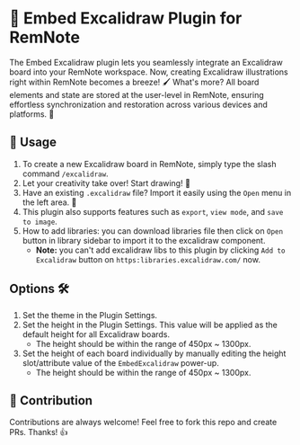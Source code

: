 # 🎨 Embed Excalidraw Plugin for RemNote

The Embed Excalidraw plugin lets you seamlessly integrate an Excalidraw board into your RemNote workspace. Now, creating Excalidraw illustrations right within RemNote becomes a breeze! 🖌️ What's more? All board elements and state are stored at the user-level in RemNote, ensuring effortless synchronization and restoration across various devices and platforms. 🔄

## 🚀 Usage


1. To create a new Excalidraw board in RemNote, simply type the slash command `/excalidraw`.
2. Let your creativity take over! Start drawing! 🎨
3. Have an existing `.excalidraw` file? Import it easily using the `Open` menu in the left area. 📁
4. This plugin also supports features such as `export`, `view mode`, and `save to image`.
5. How to add libraries: you can download libraries file then click on `Open` button in library sidebar to import it to the excalidraw component.
   - **Note:** you can't add excalidraw libs to this plugin by clicking `Add to Excalidraw` button on `https:libraries.excalidraw.com/` now.

## Options 🛠️
   1. Set the theme in the Plugin Settings.
   2. Set the height in the Plugin Settings. This value will be applied as the default height for all Excalidraw boards.
      - The height should be within the range of 450px ~ 1300px.
   3. Set the height of each board individually by manually editing the height slot/attribute value of the `EmbedExcalidraw` power-up.
      - The height should be within the range of 450px ~ 1300px.
      
## 🤝 Contribution
Contributions are always welcome! Feel free to fork this repo and create PRs. Thanks! 👍

